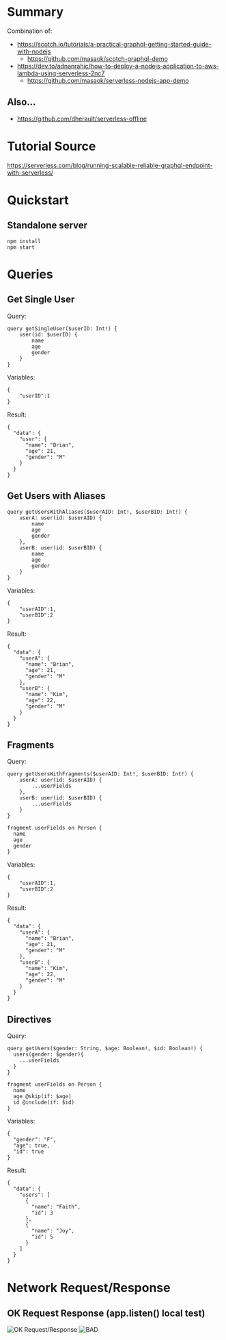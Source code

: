 # Summary

Combination of:

- https://scotch.io/tutorials/a-practical-graphql-getting-started-guide-with-nodejs
  - https://github.com/masaok/scotch-graphql-demo
- https://dev.to/adnanrahic/how-to-deploy-a-nodejs-application-to-aws-lambda-using-serverless-2nc7
  - https://github.com/masaok/serverless-nodejs-app-demo

## Also...

- https://github.com/dherault/serverless-offline

# Tutorial Source

https://serverless.com/blog/running-scalable-reliable-graphql-endpoint-with-serverless/

# Quickstart

## Standalone server

```
npm install
npm start
```

# Queries

## Get Single User

Query:
```
query getSingleUser($userID: Int!) {
    user(id: $userID) {
        name
        age
        gender
    }
}
```
Variables:
```
{ 
    "userID":1
}
```
Result:
```
{
  "data": {
    "user": {
      "name": "Brian",
      "age": 21,
      "gender": "M"
    }
  }
}
```

## Get Users with Aliases
```
query getUsersWithAliases($userAID: Int!, $userBID: Int!) {
    userA: user(id: $userAID) {
        name
        age
        gender
    },
    userB: user(id: $userBID) {
        name
        age
        gender
    }
}
```
Variables:
```
{ 
    "userAID":1,
    "userBID":2
}
```
Result:
```
{
  "data": {
    "userA": {
      "name": "Brian",
      "age": 21,
      "gender": "M"
    },
    "userB": {
      "name": "Kim",
      "age": 22,
      "gender": "M"
    }
  }
}
```
## Fragments
Query:
```
query getUsersWithFragments($userAID: Int!, $userBID: Int!) {
    userA: user(id: $userAID) {
        ...userFields
    },
    userB: user(id: $userBID) {
        ...userFields
    }
}

fragment userFields on Person {
  name
  age
  gender
}
```
Variables:
```
{ 
    "userAID":1,
    "userBID":2
}
```
Result:
```
{
  "data": {
    "userA": {
      "name": "Brian",
      "age": 21,
      "gender": "M"
    },
    "userB": {
      "name": "Kim",
      "age": 22,
      "gender": "M"
    }
  }
}
```
## Directives
Query:
```
query getUsers($gender: String, $age: Boolean!, $id: Boolean!) {
  users(gender: $gender){
    ...userFields
  }
}

fragment userFields on Person {
  name
  age @skip(if: $age)
  id @include(if: $id)
}
```
Variables:
```
{
  "gender": "F",
  "age": true,
  "id": true
}
```
Result:
```
{
  "data": {
    "users": [
      {
        "name": "Faith",
        "id": 3
      },
      {
        "name": "Joy",
        "id": 5
      }
    ]
  }
}
```
# Network Request/Response
## OK Request Response (app.listen() local test)
![OK Request/Response](https://i.imgur.com/AmTWq0E.jpg)
![BAD](https://i.imgur.com/iAsHbH8.jpg)
